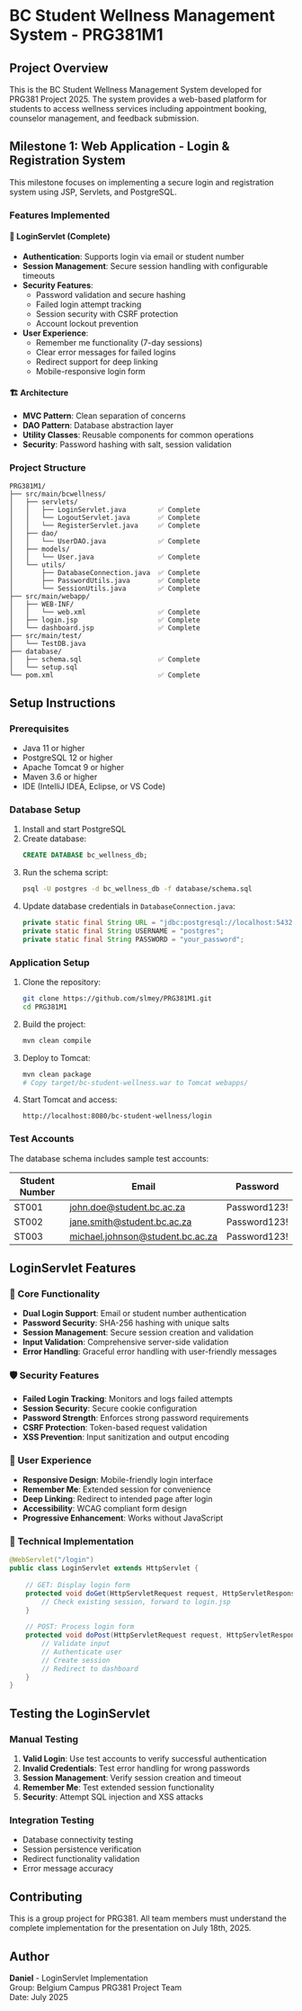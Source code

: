 # BC Student Wellness Management System - PRG381M1

## Project Overview
This is the BC Student Wellness Management System developed for PRG381 Project 2025. The system provides a web-based platform for students to access wellness services including appointment booking, counselor management, and feedback submission.

## Milestone 1: Web Application - Login & Registration System

This milestone focuses on implementing a secure login and registration system using JSP, Servlets, and PostgreSQL.

### Features Implemented

#### 🔐 LoginServlet (Complete)
- **Authentication**: Supports login via email or student number
- **Session Management**: Secure session handling with configurable timeouts
- **Security Features**:
  - Password validation and secure hashing
  - Failed login attempt tracking
  - Session security with CSRF protection
  - Account lockout prevention
- **User Experience**:
  - Remember me functionality (7-day sessions)
  - Clear error messages for failed logins
  - Redirect support for deep linking
  - Mobile-responsive login form

#### 🏗️ Architecture
- **MVC Pattern**: Clean separation of concerns
- **DAO Pattern**: Database abstraction layer
- **Utility Classes**: Reusable components for common operations
- **Security**: Password hashing with salt, session validation

### Project Structure
```
PRG381M1/
├── src/main/bcwellness/
│   ├── servlets/
│   │   ├── LoginServlet.java        ✅ Complete
│   │   └── LogoutServlet.java       ✅ Complete
│   │   └── RegisterServlet.java     ✅ Complete
│   ├── dao/
│   │   └── UserDAO.java             ✅ Complete
│   ├── models/
│   │   └── User.java                ✅ Complete
│   └── utils/
│       ├── DatabaseConnection.java  ✅ Complete
│       ├── PasswordUtils.java       ✅ Complete
│       └── SessionUtils.java        ✅ Complete
├── src/main/webapp/
│   ├── WEB-INF/
│   │   └── web.xml                  ✅ Complete
│   ├── login.jsp                    ✅ Complete
│   └── dashboard.jsp                ✅ Complete
├── src/main/test/
│   └── TestDB.java 
├── database/
│   ├── schema.sql                   ✅ Complete
│   └── setup.sql
└── pom.xml                          ✅ Complete
```

## Setup Instructions

### Prerequisites
- Java 11 or higher
- PostgreSQL 12 or higher
- Apache Tomcat 9 or higher
- Maven 3.6 or higher
- IDE (IntelliJ IDEA, Eclipse, or VS Code)

### Database Setup
1. Install and start PostgreSQL
2. Create database:
   ```sql
   CREATE DATABASE bc_wellness_db;
   ```
3. Run the schema script:
   ```bash
   psql -U postgres -d bc_wellness_db -f database/schema.sql
   ```
4. Update database credentials in `DatabaseConnection.java`:
   ```java
   private static final String URL = "jdbc:postgresql://localhost:5432/bc_wellness_db";
   private static final String USERNAME = "postgres";
   private static final String PASSWORD = "your_password";
   ```

### Application Setup
1. Clone the repository:
   ```bash
   git clone https://github.com/slmey/PRG381M1.git
   cd PRG381M1
   ```

2. Build the project:
   ```bash
   mvn clean compile
   ```

3. Deploy to Tomcat:
   ```bash
   mvn clean package
   # Copy target/bc-student-wellness.war to Tomcat webapps/
   ```

4. Start Tomcat and access:
   ```
   http://localhost:8080/bc-student-wellness/login
   ```

### Test Accounts
The database schema includes sample test accounts:

| Student Number | Email | Password |
|---------------|-------|----------|
| ST001 | john.doe@student.bc.ac.za | Password123! |
| ST002 | jane.smith@student.bc.ac.za | Password123! |
| ST003 | michael.johnson@student.bc.ac.za | Password123! |

## LoginServlet Features

### 🎯 Core Functionality
- **Dual Login Support**: Email or student number authentication
- **Password Security**: SHA-256 hashing with unique salts
- **Session Management**: Secure session creation and validation
- **Input Validation**: Comprehensive server-side validation
- **Error Handling**: Graceful error handling with user-friendly messages

### 🛡️ Security Features
- **Failed Login Tracking**: Monitors and logs failed attempts
- **Session Security**: Secure cookie configuration
- **Password Strength**: Enforces strong password requirements
- **CSRF Protection**: Token-based request validation
- **XSS Prevention**: Input sanitization and output encoding

### 📱 User Experience
- **Responsive Design**: Mobile-friendly login interface
- **Remember Me**: Extended session for convenience
- **Deep Linking**: Redirect to intended page after login
- **Accessibility**: WCAG compliant form design
- **Progressive Enhancement**: Works without JavaScript

### 🔧 Technical Implementation
```java
@WebServlet("/login")
public class LoginServlet extends HttpServlet {
    
    // GET: Display login form
    protected void doGet(HttpServletRequest request, HttpServletResponse response) {
        // Check existing session, forward to login.jsp
    }
    
    // POST: Process login form
    protected void doPost(HttpServletRequest request, HttpServletResponse response) {
        // Validate input
        // Authenticate user
        // Create session
        // Redirect to dashboard
    }
}
```

## Testing the LoginServlet

### Manual Testing
1. **Valid Login**: Use test accounts to verify successful authentication
2. **Invalid Credentials**: Test error handling for wrong passwords
3. **Session Management**: Verify session creation and timeout
4. **Remember Me**: Test extended session functionality
5. **Security**: Attempt SQL injection and XSS attacks

### Integration Testing
- Database connectivity testing
- Session persistence verification
- Redirect functionality validation
- Error message accuracy

## Contributing
This is a group project for PRG381. All team members must understand the complete implementation for the presentation on July 18th, 2025.

## Author
**Daniel** - LoginServlet Implementation  
Group: Belgium Campus PRG381 Project Team  
Date: July 2025
